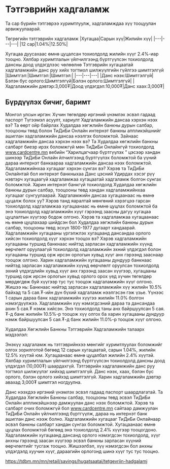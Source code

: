 # Тэтгэврийн хадгаламж
Та сар бүрийн тэтгэврээ хуримтлуулж, хадгаламждаа хүү тооцуулан арвижуулаарай. 

Төгрөгийн тэтгэврийн хадгаламж
|Хугацаа|Сарын хүү|Жилийн хүү|
|---|---|---|
|12 сар|1.04%|12.50%|

Хугацаа дуусахаас өмнө цуцалсан тохиолдолд жилийн хүүг 2.4%-иар тооцно.
Хялбар хуримтлалын үйлчилгээнд бүртгүүлсэн тохиолдолд дансны доод үлдэгдлээс чөлөөлнө
Тэтгэврийн хугацаатай хадгаламжийн данс руу хийх тогтмол шилжүүлгийн гүйлгээ шимтгэлгүй
|Шимтгэл:|Шимтгэл:|Шимтгэл:|
|---|---|---|
|Данс нээх:Шимтгэлгүй|Бэлэн бус орлого:Шимтгэлгүй|Бэлэн орлого:Шимтгэлгүй|
|Хадгаламжийн дэвтэр:3,000₮|Доод үлдэгдэл:10,000₮|Данс хаах:3,000₮|

## Бүрдүүлэх бичиг, баримт
Монгол улсын иргэн:
Хүчин төгөлдөр иргэний үнэмлэх эсвэл гадаад паспорт
Түгээмэл асуулт, хариулт
Хадгаламжийн дансаа хэрхэн нээх вэ?
Та өөрт ойр байрлах Худалдаа хөгжлийн банкны дурын салбар, тооцооны төвд болон ТиДиБи Онлайн интернэт банкны аппликэйшнийг ашиглан хадгаламжийн дансаа нээлгэх боломжтой.
Зайнаас хадгаламжийн дансаа хэрхэн нээх вэ?
Та Худалдаа хөгжлийн банкны салбарт биеэр ирэх боломжгүй мөн ТиДиБи Онлайнгүй тохиолдолд www.cardcentre.mn вебийн “Харилцагчаар бүртгүүлэх ” цэсээр хандан шинээр ТиДиБи Онлайн йлчилгээнд бүртгүүлэх боломжтой ба үүний дараа интернэт банкаараа хадгаламжийн дансаа нээх боломжтой.
Хадгаламжийнхаа хугацааг хэрхэн сунгах вэ?
Хэрэв та ТиДиБи Онлайнтай бол интернэт банкныхаа Данс цэсний Удирдах хэсэг рүү нэвтэрч хугацаагүй хадгаламжаа хугацаатай хадгаламж болгон сунгах боломжтой. Харин интернэт банкгүй тохиолдолд Худалдаа хөгжлийн банкны дурын салбар, тооцооны төвд хандан хадгаламжийнхаа хугацааг сунгуулаарай.
Хадгаламжийн дансаа хугацаанаас нь өмнө цуцалж болох уу?
Хэрэв танд яаралтай мөнгөний хэрэгцээ гарсан тохиолдолд хадгаламжаа хугацаанаас нь өмнө цуцлах боломжтой ба энэ тохиолдолд хадгаламжийн хүүг гэрээнд заасны дагуу хугацаа цуцлалтын хүүгээр бодож олгоно. Хэрэв та хадгаламжаа хугацаанаас нь өмнө цуцлахаар шийдсэн бол Худалдаа хөгжлийн банкны дурын салбар, тооцооны төвд эсхүл 1800-1977 дугаарт хандаарай.
Хадгаламжийн хугацааны үргэлжлэх хугацаанд дансандаа орлого хийсэн тохиолдолд хүүг хэрхэн тооцох вэ?
Хэрэв хадгаламжийн хугацааны туршид банкнаас нийтэд зарласан хадгаламжийн хүүнд
өөрчлөлт оруулаагүй тохиолдолд
хадгаламжийн эхний үлдэгдэл болон хугацааны туршид орж ирсэн орлогын хувьд хүүг анх гэрээнд зааснаар тооцож олгоно.
Харин хадгаламжийн хугацааны дундуур банкнаас нийтэд зарласан хадгаламжийн хүүнд
өөрчлөлт оруулсан тохиолдолд
эхний үлдэгдлийн хувьд хүүг анх гэрээнд заасан хүүгээр, хугацааны туршид орж ирсэн орлогын хувьд орлого орох үед хүчин төгөлдөр мөрдөгдөж буй хүүгээр тус тус тооцож хадгаламжийн хүүг олгоно. Жишээ нь: Банкнаас нийтэд зарласан хадгаламжийн хүү жилийн 10.5% байхад та 5 сая.₮-ийн дүн бүхий хадгаламж нээлгэсэн гэж үзье. Үүнээс 1 сарын дараа банк хадгаламжийн хүүгээ жилийн 11.0% болгон нэмэгдүүлжээ. Хадгаламжийн хүү нэмэгдсэний дараа та дансандаа ахин 5 сая.₮ нэмж хийсэн. Энэ тохиолдолд таны анх байршуулсан 5 сая.₮-д банк жилийн 10.5%-р тооцож хүү олгох ба харин хугацааны дундуур нэмж байршуулсан 5 сая.₮-д банк жилийн 11.0%-р тооцож хүүг олгоно.

Худалдаа Хөгжлийн Банкны Тэтгэврийн Хадгаламжийн талаарх мэдээлэл:

Энэхүү хадгаламж нь тэтгэврийнхээ мөнгийг хуримтлуулах боломжийг олгох зорилготой бөгөөд 12 сарын хугацаатай, сарын 1.04%, жилийн 12.5% хүүтэй юм. Хугацаанаас өмнө цуцалбал жилийн 2.4% хүүтэй.  Хялбар хуримтлалын үйлчилгээнд бүртгүүлсэн тохиолдолд дансны доод үлдэгдэл (10,000₮) шаардахгүй.  Тэтгэврийн хадгаламжийн данс руу тогтмол шилжүүлэг хийхэд шимтгэлгүй. Данс нээх, хаах, бэлэн бус орлого, бэлэн орлого хийхэд шимтгэлгүй. Харин хадгаламжийн дэвтэр авахад 3,000₮ шимтгэл ногдуулна.

Данс нээхдээ иргэний үнэмлэх эсвэл гадаад паспорт шаардлагатай. Та Худалдаа Хөгжлийн Банкны салбар, тооцооны төвд эсвэл ТиДиБи Онлайн аппликэйшнээр дамжуулан данс нээх боломжтой.  Хэрэв та салбарт очих боломжгүй бол www.cardcentre.mn сайтаар дамжуулан ТиДиБи Онлайн үйлчилгээнд бүртгүүлж, дараа нь интернэт банк ашиглан данс нээж болно.  Хадгаламжийн хугацааг ТиДиБи Онлайнаар эсвэл банкны салбарт хандан сунгах боломжтой. Хугацаанаас өмнө цуцлах боломжтой бөгөөд энэ тохиолдолд 2.4% хүүгээр тооцогдоно.  Хадгаламжийн хугацаанд дансанд орлого нэмэгдсэн тохиолдолд, хүүг анхны гэрээнд заасан хүүгээр эсвэл банкны зарласан хүүний өөрчлөлтийг тусгаж тооцно.  Жишээлбэл, хүү нэмэгдсэн бол анхны үлдэгдэлд хуучин хүүг, дараагийн орлогонд шинэ хүүг тус тус тооцно.


https://tdbm.mn/mn/retail/savings/hugatsaatai/tetgevriin-hadgalamj